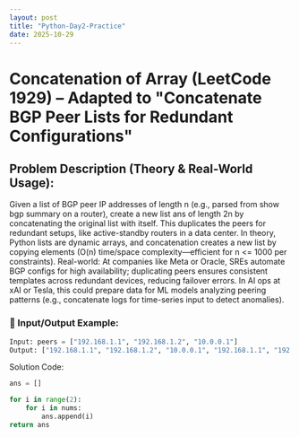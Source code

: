 ```yaml
---
layout: post
title: "Python-Day2-Practice"
date: 2025-10-29
---
```


# Concatenation of Array (LeetCode 1929) – Adapted to "Concatenate BGP Peer Lists for Redundant Configurations"
## Problem Description (Theory & Real-World Usage):
Given a list of BGP peer IP addresses of length n (e.g., parsed from show bgp summary on a router), create a new list ans of length 2n by concatenating the original list with itself. This duplicates the peers for redundant setups, like active-standby routers in a data center. In theory, Python lists are dynamic arrays, and concatenation creates a new list by copying elements (O(n) time/space complexity—efficient for n <= 1000 per constraints). Real-world: At companies like Meta or Oracle, SREs automate BGP configs for high availability; duplicating peers ensures consistent templates across redundant devices, reducing failover errors. In AI ops at xAI or Tesla, this could prepare data for ML models analyzing peering patterns (e.g., concatenate logs for time-series input to detect anomalies).
### 🧩 Input/Output Example:
```python
Input: peers = ["192.168.1.1", "192.168.1.2", "10.0.0.1"]
Output: ["192.168.1.1", "192.168.1.2", "10.0.0.1", "192.168.1.1", "192.168.1.2", "10.0.0.1"]
```

Solution Code:

```python
ans = []

for i in range(2):
    for i in nums:
        ans.append(i)
return ans
```